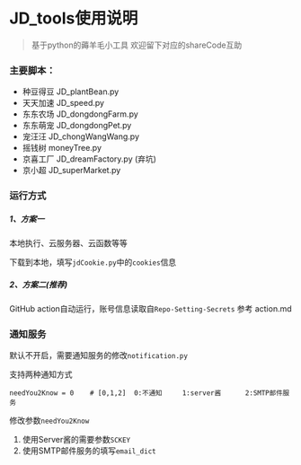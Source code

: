 # JD_tools使用说明

> 基于python的薅羊毛小工具
> 欢迎留下对应的shareCode互助

### 主要脚本：

- 种豆得豆 JD_plantBean.py
- 天天加速 JD_speed.py
- 东东农场 JD_dongdongFarm.py
- 东东萌宠 JD_dongdongPet.py
- 宠汪汪   JD_chongWangWang.py
- 摇钱树   moneyTree.py
- 京喜工厂 JD_dreamFactory.py (弃坑)
- 京小超  JD_superMarket.py



### 运行方式

##### 1、方案一 

本地执行、云服务器、云函数等等 

下载到本地，填写`jdCookie.py`中的`cookies`信息

##### 2、方案二(推荐)

GitHub action自动运行，账号信息读取自`Repo-Setting-Secrets`
参考 action.md



### 通知服务

默认不开启，需要通知服务的修改`notification.py`

支持两种通知方式

```
needYou2Know = 0    # [0,1,2]  0:不通知     1:server酱      2:SMTP邮件服务
```

修改参数`needYou2Know`

1. 使用Server酱的需要参数`SCKEY` 
2. 使用SMTP邮件服务的填写`email_dict`



